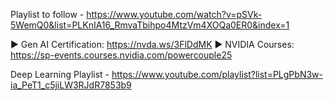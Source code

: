 
Playlist to follow -
https://www.youtube.com/watch?v=pSVk-5WemQ0&list=PLKnIA16_RmvaTbihpo4MtzVm4XOQa0ER0&index=1

► Gen AI Certification: https://nvda.ws/3FlDdMK
► NVIDIA Courses: https://sp-events.courses.nvidia.com/powercouple25

Deep Learning Playlist - https://www.youtube.com/playlist?list=PLgPbN3w-ia_PeT1_c5jiLW3RJdR7853b9
